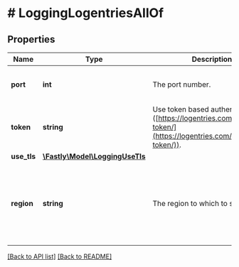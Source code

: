 # # LoggingLogentriesAllOf

## Properties

Name | Type | Description | Notes
------------ | ------------- | ------------- | -------------
**port** | **int** | The port number. | [optional]  [defaults to 20000]
**token** | **string** | Use token based authentication ([https://logentries.com/doc/input-token/](https://logentries.com/doc/input-token/)). | [optional] 
**use_tls** | [**\Fastly\Model\LoggingUseTls**](LoggingUseTls.md) |  | [optional] 
**region** | **string** | The region to which to stream logs. | [optional]  [one of: 'US', 'US-2', 'US-3', 'EU', 'CA', 'AU', 'AP']


[[Back to API list]](../../README.md#endpoints) [[Back to README]](../../README.md)
